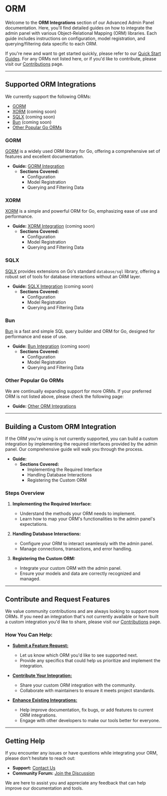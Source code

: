 # ORM

Welcome to the **ORM Integrations** section of our Advanced Admin Panel documentation. Here, you'll find detailed 
guides on how to integrate the admin panel with various Object-Relational Mapping (ORM) libraries. Each guide includes 
instructions on configuration, model registration, and querying/filtering data specific to each ORM.

If you're new and want to get started quickly, please refer to our [Quick Start Guides](Quick-Start.md). For any ORMs 
not listed here, or if you'd like to contribute, please visit our [Contributions](Contributing.md) page.

---

## Supported ORM Integrations

We currently support the following ORMs:

- [GORM](#gorm)
- [XORM](#xorm) (coming soon)
- [SQLX](#sqlx) (coming soon)
- [Bun](#bun) (coming soon)
- [Other Popular Go ORMs](#other-popular-go-orms)

### GORM

[GORM](https://gorm.io/) is a widely used ORM library for Go, offering a comprehensive set of features and excellent 
documentation.

- **Guide:** [GORM Integration](GORM.md)
    - **Sections Covered:**
        - Configuration
        - Model Registration
        - Querying and Filtering Data

### XORM

[XORM](https://xorm.io/) is a simple and powerful ORM for Go, emphasizing ease of use and performance.

- **Guide:** [XORM Integration](XORM.md) (coming soon)
    - **Sections Covered:**
        - Configuration
        - Model Registration
        - Querying and Filtering Data

### SQLX

[SQLX](https://github.com/jmoiron/sqlx) provides extensions on Go's standard `database/sql` library, offering a robust 
set of tools for database interactions without an ORM layer.

- **Guide:** [SQLX Integration](SQLX.md) (coming soon)
    - **Sections Covered:**
        - Configuration
        - Model Registration
        - Querying and Filtering Data

### Bun

[Bun](https://bun.uptrace.dev/) is a fast and simple SQL query builder and ORM for Go, designed for performance and 
ease of use.

- **Guide:** [Bun Integration](Bun.md) (coming soon)
    - **Sections Covered:**
        - Configuration
        - Model Registration
        - Querying and Filtering Data

### Other Popular Go ORMs

We are continually expanding support for more ORMs. If your preferred ORM is not listed above, please check the following page:

- **Guide:** [Other ORM Integrations](Contributing.md)

---

## Building a Custom ORM Integration

If the ORM you're using is not currently supported, you can build a custom integration by implementing the required 
interfaces provided by the admin panel. Our comprehensive guide will walk you through the process.

- **Guide:** [](Building-a-Custom-ORM-Integration.md)
    - **Sections Covered:**
        - Implementing the Required Interface
        - Handling Database Interactions
        - Registering the Custom ORM

### Steps Overview

1. **Implementing the Required Interface:**
    - Understand the methods your ORM needs to implement.
    - Learn how to map your ORM's functionalities to the admin panel's expectations.

2. **Handling Database Interactions:**
    - Configure your ORM to interact seamlessly with the admin panel.
    - Manage connections, transactions, and error handling.

3. **Registering the Custom ORM:**
    - Integrate your custom ORM with the admin panel.
    - Ensure your models and data are correctly recognized and managed.

---

## Contribute and Request Features

We value community contributions and are always looking to support more ORMs. If you need an integration that's not 
currently available or have built a custom integration you'd like to share, please visit our 
[Contributions](Contributing.md) page.

### How You Can Help:

- [**Submit a Feature Request:**](https://github.com/go-advanced-admin/admin/issues/new?assignees=&labels=&projects=&template=feature_request.md&title=)
    - Let us know which ORM you'd like to see supported next.
    - Provide any specifics that could help us prioritize and implement the integration.

- [**Contribute Your Integration:**](Contributing.md)
    - Share your custom ORM integration with the community.
    - Collaborate with maintainers to ensure it meets project standards.

- [**Enhance Existing Integrations:**](Contributing.md)
    - Help improve documentation, fix bugs, or add features to current ORM integrations.
    - Engage with other developers to make our tools better for everyone.

---

## Getting Help

If you encounter any issues or have questions while integrating your ORM, please don't hesitate to reach out:

- **Support:** [Contact Us](https://github.com/go-advanced-admin/admin/issues/new?assignees=&labels=&projects=&template=bug_report.md&title=)
- **Community Forum:** [Join the Discussion](https://github.com/go-advanced-admin/admin/discussions)

We are here to assist you and appreciate any feedback that can help improve our documentation and tools.
